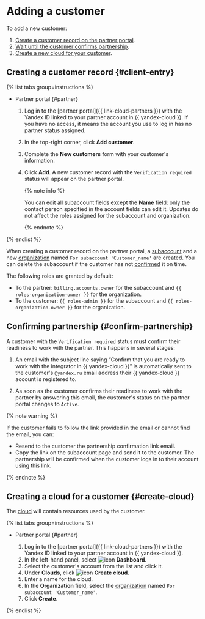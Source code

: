 # Adding a customer

To add a new customer:

1. [Create a customer record on the partner portal](#client-entry).
1. [Wait until the customer confirms partnership](#confirm-partnership).
1. [Create a new cloud for your customer](#create-cloud).

## Creating a customer record {#client-entry}

{% list tabs group=instructions %}

- Partner portal {#partner}

  1. Log in to the [partner portal]({{ link-cloud-partners }}) with the Yandex ID linked to your partner account in {{ yandex-cloud }}. If you have no access, it means the account you use to log in has no partner status assigned.
  1. In the top-right corner, click **Add customer**.
  1. Complete the **New customers** form with your customer's information.
  1. Click **Add**. A new customer record with the `Verification required` status will appear on the partner portal.

     {% note info %}

     You can edit all subaccount fields except the **Name** field: only the contact person specified in the account fields can edit it. Updates do not affect the roles assigned for the subaccount and organization.

     {% endnote %}

{% endlist %}

When creating a customer record on the partner portal, a [subaccount](../terms.md#sub-account) and a new [organization](../../organization/) named `For subaccount 'Customer_name'` are created. You can delete the subaccount if the customer has not [confirmed](#apply) it on time.

The following roles are granted by default:

* To the partner: `billing.accounts.owner` for the subaccount and `{{ roles-organization-owner }}` for the organization.
* To the customer: `{{ roles-admin }}` for the subaccount and `{{ roles-organization-owner }}` for the organization.

## Confirming partnership {#confirm-partnership}

A customer with the `Verification required` status must confirm their readiness to work with the partner. This happens in several stages:

1. An email with the subject line saying <q>Confirm that you are ready to work with the integrator in {{ yandex-cloud }}</q> is automatically sent to the customer's `@yandex.ru` email address their {{ yandex-cloud }} account is registered to.

1. As soon as the customer confirms their readiness to work with the partner by answering this email, the customer's status on the partner portal changes to `Active`.

{% note warning %}

If the customer fails to follow the link provided in the email or cannot find the email, you can:

* Resend to the customer the partnership confirmation link email.
* Copy the link on the subaccount page and send it to the customer. The partnership will be confirmed when the customer logs in to their account using this link.

{% endnote %}

## Creating a cloud for a customer {#create-cloud}

The [cloud](../../resource-manager/concepts/resources-hierarchy.md#cloud) will contain resources used by the customer.

{% list tabs group=instructions %}


- Partner portal {#partner}

  1. Log in to the [partner portal]({{ link-cloud-partners }}) with the Yandex ID linked to your partner account in {{ yandex-cloud }}.
  1. In the left-hand panel, select ![icon](../../_assets/console-icons/layout-header-side-content.svg) **Dashboard**.
  1. Select the customer's account from the list and click it.
  1. Under **Clouds**, click ![icon](../../_assets/console-icons/plus.svg) **Create cloud**.
  1. Enter a name for the cloud.
  1. In the **Organization** field, select the [organization](../../organization/quickstart.md) named `For subaccount 'Customer_name'`.
  1. Click **Create**.

{% endlist %}
